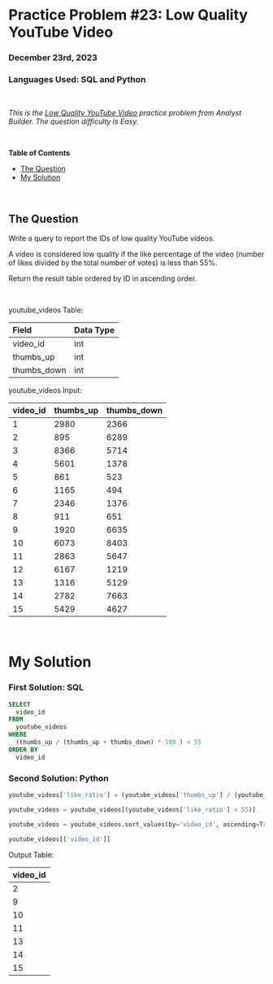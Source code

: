 # **Practice Problem #23: Low Quality YouTube Video**
### December 23rd, 2023
### Languages Used: SQL and Python

<br>

*This is the [Low Quality YouTube Video](https://www.analystbuilder.com/questions/low-quality-youtube-video-idbeu) practice problem from Analyst Builder. The question difficulty is Easy.*

<br>

**Table of Contents**

-   [The Question](#the-question)
-   [My Solution](#my-solution)
  
<br>

## The Question

Write a query to report the IDs of low quality YouTube videos.

A video is considered low quality if the like percentage of the video (number of likes divided by the total number of votes) is less than 55%.

Return the result table ordered by ID in ascending order.

<br>

youtube_videos Table:

| Field       | Data Type |
| :---------- | --------- |
| video_id    | int       |
| thumbs_up   | int       |
| thumbs_down | int       |

youtube_videos Input:

| video_id | thumbs_up | thumbs_down |
| -------- | --------- | ----------- |
| 1        | 2980      | 2366        |
| 2        | 895       | 6289        |
| 3        | 8366      | 5714        |
| 4        | 5601      | 1378        |
| 5        | 861       | 523         |
| 6        | 1165      | 494         |
| 7        | 2346      | 1376        |
| 8        | 911       | 651         |
| 9        | 1920      | 6635        |
| 10       | 6073      | 8403        |
| 11       | 2863      | 5647        |
| 12       | 6167      | 1219        |
| 13       | 1316      | 5129        |
| 14       | 2782      | 7663        |
| 15       | 5429      | 4627        |

<br>

# My Solution

### First Solution: SQL

``` SQL
SELECT
  video_id
FROM 
  youtube_videos
WHERE
  (thumbs_up / (thumbs_up + thumbs_down) * 100 ) < 55
ORDER BY
  video_id
```

### Second Solution: Python

``` Python
youtube_videos['like_ratio'] = (youtube_videos['thumbs_up'] / (youtube_videos['thumbs_up'] + youtube_videos['thumbs_down']) * 100)

youtube_videos = youtube_videos[(youtube_videos['like_ratio'] < 55)]

youtube_videos = youtube_videos.sort_values(by='video_id', ascending=True)

youtube_videos[['video_id']]
```

Output Table:

| video_id |
| -------- |
| 2        |
| 9        |
| 10       |
| 11       |
| 13       |
| 14       |
| 15       |
